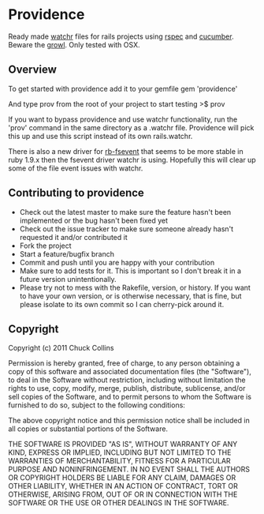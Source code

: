 Providence
==========

Ready made [watchr](https://github.com/mynyml/watchr) files for rails projects using [rspec](https://github.com/rspec/rspec) and [cucumber](https://github.com/aslakhellesoy/cucumber).  Beware the [growl](http://growl.info/).  Only tested with OSX.

Overview
--------

To get started with providence add it to your gemfile
    gem 'providence'

And type prov from the root of your project to start testing
    >$ prov
  
If you want to bypass providence and use watchr functionality, run the 'prov' command in the same directory as a .watchr file.  Providence will pick this up and use this script instead of its own rails.watchr.

There is also a new driver for [rb-fsevent](https://github.com/thibaudgg/rb-fsevent) that seems to be more stable in ruby 1.9.x then the fsevent driver watchr is using.  Hopefully this will clear up some of the file event issues with watchr.

Contributing to providence
--------------------------
 
* Check out the latest master to make sure the feature hasn't been implemented or the bug hasn't been fixed yet
* Check out the issue tracker to make sure someone already hasn't requested it and/or contributed it
* Fork the project
* Start a feature/bugfix branch
* Commit and push until you are happy with your contribution
* Make sure to add tests for it. This is important so I don't break it in a future version unintentionally.
* Please try not to mess with the Rakefile, version, or history. If you want to have your own version, or is otherwise necessary, that is fine, but please isolate to its own commit so I can cherry-pick around it.

Copyright
---------

Copyright (c) 2011 Chuck Collins

Permission is hereby granted, free of charge, to any person obtaining
a copy of this software and associated documentation files (the
"Software"), to deal in the Software without restriction, including
without limitation the rights to use, copy, modify, merge, publish,
distribute, sublicense, and/or sell copies of the Software, and to
permit persons to whom the Software is furnished to do so, subject to
the following conditions:

The above copyright notice and this permission notice shall be
included in all copies or substantial portions of the Software.

THE SOFTWARE IS PROVIDED "AS IS", WITHOUT WARRANTY OF ANY KIND,
EXPRESS OR IMPLIED, INCLUDING BUT NOT LIMITED TO THE WARRANTIES OF
MERCHANTABILITY, FITNESS FOR A PARTICULAR PURPOSE AND
NONINFRINGEMENT. IN NO EVENT SHALL THE AUTHORS OR COPYRIGHT HOLDERS BE
LIABLE FOR ANY CLAIM, DAMAGES OR OTHER LIABILITY, WHETHER IN AN ACTION
OF CONTRACT, TORT OR OTHERWISE, ARISING FROM, OUT OF OR IN CONNECTION
WITH THE SOFTWARE OR THE USE OR OTHER DEALINGS IN THE SOFTWARE.

